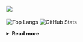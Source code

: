 ![](https://komarev.com/ghpvc/?username=chck&color=blueviolet)

<p align="left"> 
  <img alt="Top Langs" align="center" height="150" src="https://github-readme-stats-nine-umber-51.vercel.app/api/top-langs/?username=chck&layout=compact&count_private=true&show_icons=true&show_icons=true&theme=buefy" />
  <img alt="GitHub Stats" align="center" height="150" src="https://github-readme-stats-nine-umber-51.vercel.app/api?username=chck&count_private=true&show_icons=true&show_icons=true&theme=buefy" />
</p>

<details>
  <summary><b>Read more</b></summary>
  <br>

  <!--START_SECTION:waka-->
**🐱 My GitHub Data** 

> 📦 68.5 kB Used in GitHub's Storage 
 > 
> 🏆 494 Contributions in the Year 2023
 > 
> 💼 Opted to Hire
 > 
> 📜 134 Public Repositories 
 > 
> 🔑 19 Private Repositories 
 > 
**I'm a Night 🦉** 

```text
🌞 Morning                1267 commits        ████░░░░░░░░░░░░░░░░░░░░░   16.03 % 
🌆 Daytime                2004 commits        ██████░░░░░░░░░░░░░░░░░░░   25.35 % 
🌃 Evening                2197 commits        ███████░░░░░░░░░░░░░░░░░░   27.79 % 
🌙 Night                  2438 commits        ████████░░░░░░░░░░░░░░░░░   30.84 % 
```
📅 **I'm Most Productive on Monday** 

```text
Monday                   1775 commits        ██████░░░░░░░░░░░░░░░░░░░   22.45 % 
Tuesday                  1634 commits        █████░░░░░░░░░░░░░░░░░░░░   20.67 % 
Wednesday                1133 commits        ████░░░░░░░░░░░░░░░░░░░░░   14.33 % 
Thursday                 1412 commits        ████░░░░░░░░░░░░░░░░░░░░░   17.86 % 
Friday                   768 commits         ██░░░░░░░░░░░░░░░░░░░░░░░   09.71 % 
Saturday                 404 commits         █░░░░░░░░░░░░░░░░░░░░░░░░   05.11 % 
Sunday                   780 commits         ██░░░░░░░░░░░░░░░░░░░░░░░   09.87 % 
```


📊 **This Week I Spent My Time On** 

```text
💬 Programming Languages: 
Other                    29 hrs 49 mins      ███████████████████░░░░░░   75.69 % 
YAML                     3 hrs 3 mins        ██░░░░░░░░░░░░░░░░░░░░░░░   07.74 % 
Rust                     2 hrs 40 mins       ██░░░░░░░░░░░░░░░░░░░░░░░   06.79 % 
TypeScript               45 mins             ░░░░░░░░░░░░░░░░░░░░░░░░░   01.93 % 
TOML                     36 mins             ░░░░░░░░░░░░░░░░░░░░░░░░░   01.55 % 

🔥 Editors: 
Chrome                   29 hrs 47 mins      ███████████████████░░░░░░   75.58 % 
CLion                    2 hrs 51 mins       ██░░░░░░░░░░░░░░░░░░░░░░░   07.24 % 
WebStorm                 2 hrs 3 mins        █░░░░░░░░░░░░░░░░░░░░░░░░   05.21 % 
VS Code                  1 hr 55 mins        █░░░░░░░░░░░░░░░░░░░░░░░░   04.86 % 
Neovim                   1 hr 49 mins        █░░░░░░░░░░░░░░░░░░░░░░░░   04.64 % 
```

**I Mostly Code in Python** 

```text
Python                   40 repos            ████████░░░░░░░░░░░░░░░░░   32.00 % 
Jupyter Notebook         20 repos            ████░░░░░░░░░░░░░░░░░░░░░   16.00 % 
Rust                     7 repos             █░░░░░░░░░░░░░░░░░░░░░░░░   05.60 % 
Shell                    3 repos             █░░░░░░░░░░░░░░░░░░░░░░░░   02.40 % 
Astro                    1 repo              ░░░░░░░░░░░░░░░░░░░░░░░░░   00.80 % 
```



**Timeline**

![Lines of Code chart](https://raw.githubusercontent.com/chck/chck/main/assets/bar_graph.png)


 Last Updated on 2023-08-14 01:19 UTC
<!--END_SECTION:waka-->
</details>

